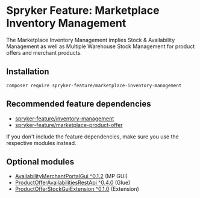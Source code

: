 # Spryker Feature: Marketplace Inventory Management

The Marketplace Inventory Management implies Stock & Availability Management as well as Multiple Warehouse Stock Management for product offers and merchant products.

## Installation

```
composer require spryker-feature/marketplace-inventory-management
```

## Recommended feature dependencies
- [spryker-feature/inventory-management](https://github.com/spryker-feature/inventory-management)
- [spryker-feature/marketplace-product-offer](https://github.com/spryker-feature/marketplace-product-offer)

If you don't include the feature dependencies, make sure you use the respective modules instead.

## Optional modules
- [AvailabilityMerchantPortalGui ^0.1.2](https://github.com/spryker/availability-merchant-portal-gui) (MP GUI)
- [ProductOfferAvailabilitiesRestApi ^0.4.0](https://github.com/spryker/product-offer-availabilities-rest-api) (Glue)
- [ProductOfferStockGuiExtension ^0.1.0](https://github.com/spryker/product-offer-stock-gui-extension) (Extension)
